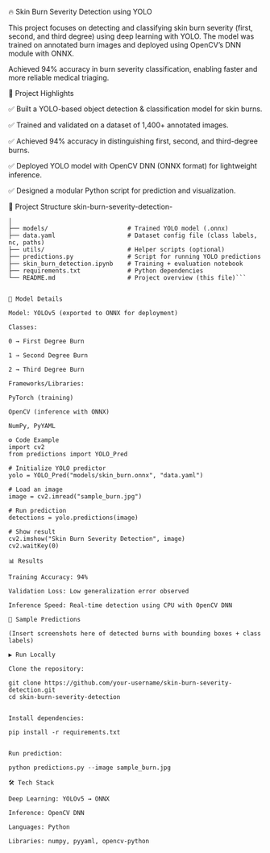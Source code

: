 🔥 Skin Burn Severity Detection using YOLO

This project focuses on detecting and classifying skin burn severity (first, second, and third degree) using deep learning with YOLO.
The model was trained on annotated burn images and deployed using OpenCV’s DNN module with ONNX.

Achieved 94% accuracy in burn severity classification, enabling faster and more reliable medical triaging.

📌 Project Highlights

✅ Built a YOLO-based object detection & classification model for skin burns.

✅ Trained and validated on a dataset of 1,400+ annotated images.

✅ Achieved 94% accuracy in distinguishing first, second, and third-degree burns.

✅ Deployed YOLO model with OpenCV DNN (ONNX format) for lightweight inference.

✅ Designed a modular Python script for prediction and visualization.

📂 Project Structure
skin-burn-severity-detection-

```skin-burn-severity-detection/
│
├── models/                      # Trained YOLO model (.onnx)
├── data.yaml                    # Dataset config file (class labels, nc, paths)
├── utils/                       # Helper scripts (optional)
├── predictions.py               # Script for running YOLO predictions
├── skin_burn_detection.ipynb    # Training + evaluation notebook
├── requirements.txt             # Python dependencies
└── README.md                    # Project overview (this file)```


🧠 Model Details

Model: YOLOv5 (exported to ONNX for deployment)

Classes:

0 → First Degree Burn

1 → Second Degree Burn

2 → Third Degree Burn

Frameworks/Libraries:

PyTorch (training)

OpenCV (inference with ONNX)

NumPy, PyYAML

⚙️ Code Example
import cv2
from predictions import YOLO_Pred

# Initialize YOLO predictor
yolo = YOLO_Pred("models/skin_burn.onnx", "data.yaml")

# Load an image
image = cv2.imread("sample_burn.jpg")

# Run prediction
detections = yolo.predictions(image)

# Show result
cv2.imshow("Skin Burn Severity Detection", image)
cv2.waitKey(0)

📊 Results

Training Accuracy: 94%

Validation Loss: Low generalization error observed

Inference Speed: Real-time detection using CPU with OpenCV DNN

📸 Sample Predictions

(Insert screenshots here of detected burns with bounding boxes + class labels)

▶️ Run Locally

Clone the repository:

git clone https://github.com/your-username/skin-burn-severity-detection.git
cd skin-burn-severity-detection


Install dependencies:

pip install -r requirements.txt


Run prediction:

python predictions.py --image sample_burn.jpg

🛠️ Tech Stack

Deep Learning: YOLOv5 → ONNX

Inference: OpenCV DNN

Languages: Python

Libraries: numpy, pyyaml, opencv-python
